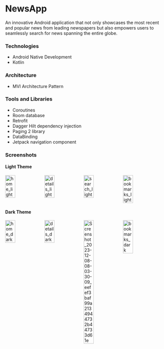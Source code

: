 # NewsApp

An innovative Android application that not only showcases the most recent and popular news from
leading newspapers but also empowers users to seamlessly search for news spanning the entire globe.

### Technologies

- Android Native Development
- Kotlin

### Architecture

- MVI Architecture Pattern

### Tools and Libraries

- Coroutines
- Room database
- Retrofit
- Dagger Hilt dependency injection
- Paging 2 library
- DataBinding
- Jetpack navigation component

### Screenshots

#### Light Theme

<div style="display: flex; justify-content: space-between;">
  <img src="https://github.com/ahmednasserzaza/NewsApp/assets/30028905/c375406d-8b57-4f14-a975-4af587788fbe" alt="home_light" width="25%">
  <img src="https://github.com/ahmednasserzaza/NewsApp/assets/30028905/23270e08-7c81-4092-a55f-f893bc204460" alt="details_light" width="25%">
  <img src="https://github.com/ahmednasserzaza/NewsApp/assets/30028905/7396456c-1e07-4b0d-80f1-582c5aa8416b" alt="search_light" width="25%">
  <img src="https://github.com/ahmednasserzaza/NewsApp/assets/30028905/f95242ae-5f8e-479d-a8f7-88e9761872ae" alt="bookmarks_light" width="25%">
</div>

#### Dark Theme

<div style="display: flex; justify-content: space-between;">
  <img src="https://github.com/ahmednasserzaza/NewsApp/assets/30028905/3ba83503-8c95-4f06-a067-4c18ffe6b8e6" alt="home_dark" width="25%">
  <img src="https://github.com/ahmednasserzaza/NewsApp/assets/30028905/20fb757a-b3be-4b9a-b755-f99dc3b8dd97" alt="details_dark" width="25%">
  <img src="https://github.com/ahmednasserzaza/NewsApp/assets/30028905/4c5934fe-676e-47fa-9060-d9b387a23700" alt="Screenshot_2023-12-08-08-03-30-09_eefef3baf99a2134944732b44733d61e" width="25%">
  <img src="https://github.com/ahmednasserzaza/NewsApp/assets/30028905/ec3f346c-94d2-4f05-9a35-61384ed4e6c6" alt="bookmarks_dark" width="25%">
</div>